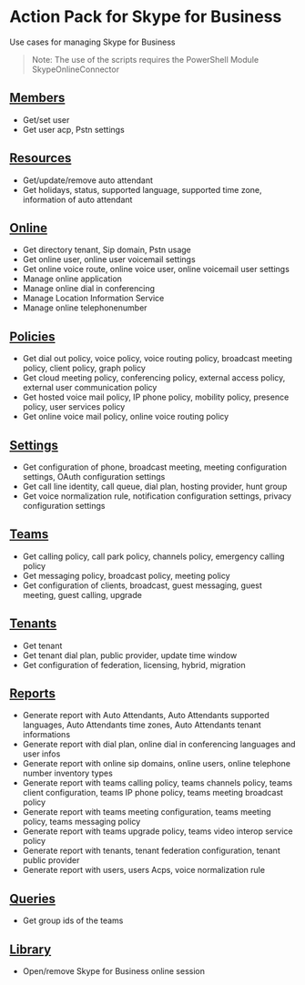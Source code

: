 # Action Pack for Skype for Business  
Use cases for managing Skype for Business 

> Note: The use of the scripts requires the PowerShell Module SkypeOnlineConnector

## [Members](./Members)

+ Get/set user
+ Get user acp, Pstn settings

## [Resources](./Resources)

+ Get/update/remove auto attendant
+ Get holidays, status, supported language, supported time zone, information of auto attendant

## [Online](./Online)

+ Get directory tenant, Sip domain, Pstn usage
+ Get online user, online user voicemail settings
+ Get online voice route, online voice user, online voicemail user settings
+ Manage online application
+ Manage online dial in conferencing
+ Manage Location Information Service
+ Manage online telephonenumber

## [Policies](./Policies)

+ Get dial out policy, voice policy, voice routing policy, broadcast meeting policy, client policy, graph policy
+ Get cloud meeting policy, conferencing policy, external access policy, external user communication policy
+ Get hosted voice mail policy, IP phone policy, mobility policy, presence policy, user services policy
+ Get online voice mail policy, online voice routing policy

## [Settings](./Settings)

+ Get configuration of phone, broadcast meeting, meeting configuration settings, OAuth configuration settings
+ Get call line identity, call queue, dial plan, hosting provider, hunt group
+ Get voice normalization rule, notification configuration settings, privacy configuration settings

## [Teams](./Teams)

+ Get calling policy, call park policy, channels policy, emergency calling policy
+ Get messaging policy, broadcast policy, meeting policy
+ Get configuration of clients, broadcast, guest messaging, guest meeting, guest calling, upgrade

## [Tenants](./Tenants)

+ Get tenant
+ Get tenant dial plan, public provider, update time window
+ Get configuration of federation, licensing, hybrid, migration

## [Reports](./_REPORTS_)

+ Generate report with Auto Attendants, Auto Attendants supported languages, Auto Attendants time zones, Auto Attendants tenant informations
+ Generate report with dial plan, online dial in conferencing languages and user infos
+ Generate report with online sip domains, online users, online telephone number inventory types
+ Generate report with teams calling policy, teams channels policy, teams client configuration, teams IP phone policy, teams meeting broadcast policy
+ Generate report with teams meeting configuration, teams meeting policy, teams messaging policy
+ Generate report with teams upgrade policy, teams video interop service policy
+ Generate report with tenants, tenant federation configuration, tenant public provider
+ Generate report with users, users Acps, voice normalization rule 

## [Queries](./_QUERY_)

+ Get group ids of the teams

## [Library](./_LIB_)

+ Open/remove Skype for Business online session 